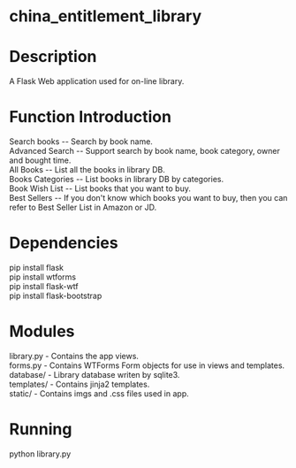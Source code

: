 # china_entitlement_library

# Description

A Flask Web application used for on-line library.  

# Function Introduction

Search books     --  Search by book name.  
Advanced Search  --  Support search by book name, book category, owner and bought time.  
All Books        --  List all the books in library DB.  
Books Categories --  List books in library DB by categories.   
Book Wish List   --  List books that you want to buy.   
Best Sellers     --  If you don't know which books you want to buy, then you can refer to Best Seller List in Amazon or JD.

# Dependencies

pip install flask  
pip install wtforms   
pip install flask-wtf   
pip install flask-bootstrap

# Modules

library.py - Contains the app views.   
forms.py - Contains WTForms Form objects for use in views and templates.  
database/ - Library database writen by sqlite3.   
templates/ - Contains jinja2 templates.   
static/ - Contains imgs and .css files used in app.

# Running

python library.py
